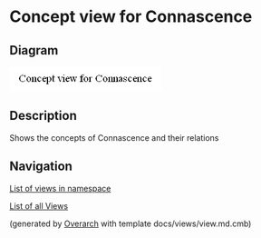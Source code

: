 # Concept view for Connascence

## Diagram
![Concept view for Connascence](../../../software-development/complexity/connascence/concept-view.png)

## Description
Shows the concepts of Connascence and their relations

## Navigation
[List of views in namespace](./views-in-namespace.md)

[List of all Views](../../../views.md)


(generated by [Overarch](https://github.com/soulspace-org/overarch) with template docs/views/view.md.cmb)

